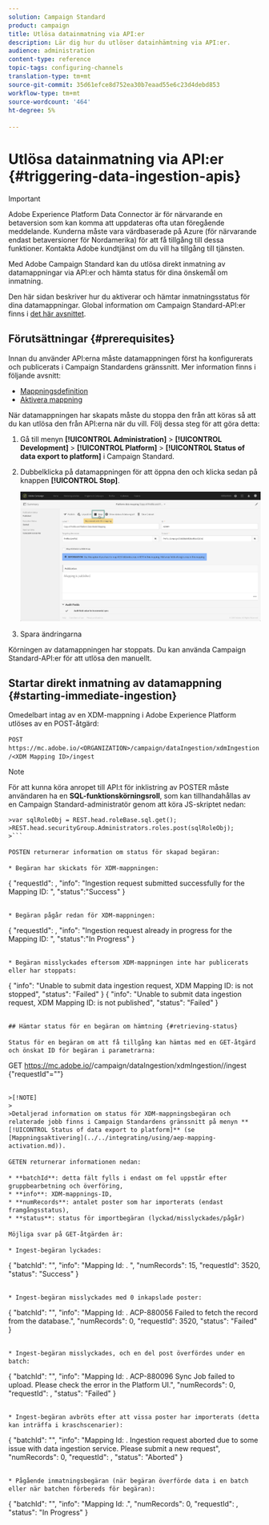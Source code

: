 ```yaml
---
solution: Campaign Standard
product: campaign
title: Utlösa datainmatning via API:er
description: Lär dig hur du utlöser datainhämtning via API:er.
audience: administration
content-type: reference
topic-tags: configuring-channels
translation-type: tm+mt
source-git-commit: 35d61efce8d752ea30b7eaad55e6c23d4debd853
workflow-type: tm+mt
source-wordcount: '464'
ht-degree: 5%

---
```



# Utlösa datainmatning via API:er {#triggering-data-ingestion-apis}

>[!IMPORTANT]
>
>Adobe Experience Platform Data Connector är för närvarande en betaversion som kan komma att uppdateras ofta utan föregående meddelande. Kunderna måste vara värdbaserade på Azure (för närvarande endast betaversioner för Nordamerika) för att få tillgång till dessa funktioner. Kontakta Adobe kundtjänst om du vill ha tillgång till tjänsten.

Med Adobe Campaign Standard kan du utlösa direkt inmatning av datamappningar via API:er och hämta status för dina önskemål om inmatning.

Den här sidan beskriver hur du aktiverar och hämtar inmatningsstatus för dina datamappningar. Global information om Campaign Standard-API:er finns i [det här avsnittet](../../api/using/get-started-apis.md).

## Förutsättningar {#prerequisites}

Innan du använder API:erna måste datamappningen först ha konfigurerats och publicerats i Campaign Standardens gränssnitt. Mer information finns i följande avsnitt:

* [Mappningsdefinition](../../integrating/using/aep-mapping-definition.md)
* [Aktivera mappning](../../integrating/using/aep-mapping-activation.md)

När datamappningen har skapats måste du stoppa den från att köras så att du kan utlösa den från API:erna när du vill. Följ dessa steg för att göra detta:

1. Gå till menyn **[!UICONTROL Administration]** > **[!UICONTROL Development]** > **[!UICONTROL Platform]** > **[!UICONTROL Status of data export to platform]** i Campaign Standard.

1. Dubbelklicka på datamappningen för att öppna den och klicka sedan på knappen **[!UICONTROL Stop]**.

   ![](assets/aep_datamapping_stop.png)

1. Spara ändringarna

Körningen av datamappningen har stoppats. Du kan använda Campaign Standard-API:er för att utlösa den manuellt.

## Startar direkt inmatning av datamappning {#starting-immediate-ingestion}

Omedelbart intag av en XDM-mappning i Adobe Experience Platform utlöses av en POST-åtgärd:

`POST https://mc.adobe.io/<ORGANIZATION>/campaign/dataIngestion/xdmIngestion/<XDM Mapping ID>/ingest`

>[!NOTE]
>
>För att kunna köra anropet till API:t för inklistring av POSTER måste användaren ha en **SQL-funktionskörningsroll**, som kan tillhandahållas av en Campaign Standard-administratör genom att köra JS-skriptet nedan:
>
>
```
>var sqlRoleObj = REST.head.roleBase.sql.get();
>REST.head.securityGroup.Administrators.roles.post(sqlRoleObj);
>```

POSTEN returnerar information om status för skapad begäran:

* Begäran har skickats för XDM-mappningen:

```
{
"requestId": <value>,
"info": "Ingestion request submitted successfully for the Mapping ID: <value>",
"status":"Success"
}
```

* Begäran pågår redan för XDM-mappningen:

```
{
"requestId": <value>,
"info": "Ingestion request already in progress for the Mapping ID: <value>",
"status":"In Progress"
}
```

* Begäran misslyckades eftersom XDM-mappningen inte har publicerats eller har stoppats:

```
{
"info": "Unable to submit data ingestion request, XDM Mapping ID: <value> is not stopped",
"status": "Failed"
}
{
"info": "Unable to submit data ingestion request, XDM Mapping ID: <value> is not published",
"status": "Failed"
}
```

## Hämtar status för en begäran om hämtning {#retrieving-status}

Status för en begäran om att få tillgång kan hämtas med en GET-åtgärd och önskat ID för begäran i parametrarna:

```
GET https://mc.adobe.io/<ORGANIZATION>/campaign/dataIngestion/xdmIngestion/<XDM Mapping ID>/ingest
{"requestId"="<value>"}
```

>[!NOTE]
>
>Detaljerad information om status för XDM-mappningsbegäran och relaterade jobb finns i Campaign Standardens gränssnitt på menyn **[!UICONTROL Status of data export to platform]** (se [Mappningsaktivering](../../integrating/using/aep-mapping-activation.md)).

GETEN returnerar informationen nedan:

* **batchId**: detta fält fylls i endast om fel uppstår efter gruppbearbetning och överföring,
* **info**: XDM-mappnings-ID,
* **numRecords**: antalet poster som har importerats (endast framgångsstatus),
* **status**: status för importbegäran (lyckad/misslyckades/pågår)

Möjliga svar på GET-åtgärden är:

* Ingest-begäran lyckades:

   ```
   {
   "batchId": "",
   "info": "Mapping Id: <value>. ",
   "numRecords": 15,
   "requestId": 3520,
   "status": "Success"
   }
   ```

* Ingest-begäran misslyckades med 0 inkapslade poster:

   ```
   {
   "batchId": "",
   "info": "Mapping Id: <value>. ACP-880056 Failed to fetch the record from the database.",
   "numRecords": 0,
   "requestId": 3520,
   "status": "Failed"
   }
   ```

* Ingest-begäran misslyckades, och en del post överfördes under en batch:

   ```
   {
   "batchId": "<value>",
   "info": "Mapping Id: <value>. ACP-880096 Sync Job failed to upload. Please check the error in the Platform UI.",
   "numRecords": 0,
   "requestId": <value>,
   "status": "Failed"
   }
   ```

* Ingest-begäran avbröts efter att vissa poster har importerats (detta kan inträffa i kraschscenarier):

   ```
   {
   "batchId": "",
   "info": "Mapping Id: <value>. Ingestion request aborted due to some issue with data ingestion service. Please submit a new request",
   "numRecords": 0,
   "requestId": <value>,
   "status": "Aborted"
   }
   ```

* Pågående inmatningsbegäran (när begäran överförde data i en batch eller när batchen förbereds för begäran):

   ```
   {
   "batchId": "",
   "info": "Mapping Id: <value>.",
   "numRecords": 0,
   "requestId": <value>,
   "status": "In Progress"
   }
   ```
